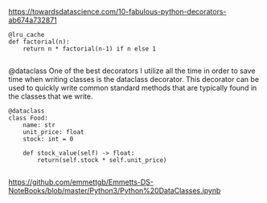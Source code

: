 https://towardsdatascience.com/10-fabulous-python-decorators-ab674a732871

```
@lru_cache
def factorial(n):
    return n * factorial(n-1) if n else 1
    
```


@dataclass
One of the best decorators I utilize all the time in order to save time when writing classes is the dataclass decorator. This decorator can be used to quickly write common standard methods that are typically found in the classes that we write.

```
@dataclass
class Food:
    name: str
    unit_price: float
    stock: int = 0
        
    def stock_value(self) -> float:
        return(self.stock * self.unit_price)
        
```

https://github.com/emmettgb/Emmetts-DS-NoteBooks/blob/master/Python3/Python%20DataClasses.ipynb

